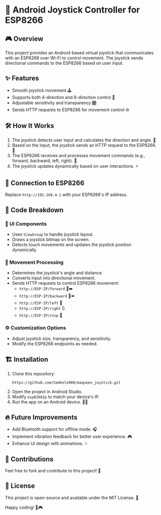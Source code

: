 # 🚗 Android Joystick Controller for ESP8266

## 🎮 Overview
This project provides an Android-based virtual joystick that communicates with an ESP8266 over Wi-Fi to control movement. The joystick sends directional commands to the ESP8266 based on user input.

## ✨ Features
- Smooth joystick movement 🕹️
- Supports both 4-direction and 8-direction control 🎯
- Adjustable sensitivity and transparency 🎛️
- Sends HTTP requests to ESP8266 for movement control 🌐

## 🛠️ How It Works
1. The joystick detects user input and calculates the direction and angle. 📏
2. Based on the input, the joystick sends an HTTP request to the ESP8266. 📡
3. The ESP8266 receives and processes movement commands (e.g., forward, backward, left, right). 🔄
4. The joystick updates dynamically based on user interactions. ⚡

## 🔗 Connection to ESP8266
Replace `http://192.168.4.1` with your ESP8266's IP address.

## 📜 Code Breakdown
### 🎨 UI Components
- Uses `ViewGroup` to handle joystick layout.
- Draws a joystick bitmap on the screen.
- Detects touch movements and updates the joystick position dynamically.

### 🚀 Movement Processing
- Determines the joystick's angle and distance.
- Converts input into directional movement.
- Sends HTTP requests to control ESP8266 movement:
  - `http://ESP-IP/forward` 🚗➡️
  - `http://ESP-IP/backward` 🚗⬅️
  - `http://ESP-IP/left` 🔄
  - `http://ESP-IP/right` 🔃
  - `http://ESP-IP/stop` 🛑

### ⚙️ Customization Options
- Adjust joystick size, transparency, and sensitivity.
- Modify the ESP8266 endpoints as needed.


## 🏗️ Installation
1. Clone this repository: 
   ```sh
   https://github.com/Samkelo908/maqueen_joystick.git
   ```
2. Open the project in Android Studio.
3. Modify `esp8266Ip` to match your device's IP.
4. Run the app on an Android device. 📱✅

## 🔥 Future Improvements
- Add Bluetooth support for offline mode. 🎧
- Implement vibration feedback for better user experience. 🎮
- Enhance UI design with animations. ✨

## 🤝 Contributions
Feel free to fork and contribute to this project! 🚀

## 📜 License
This project is open-source and available under the MIT License. 📄

Happy coding! 🚀🎮

